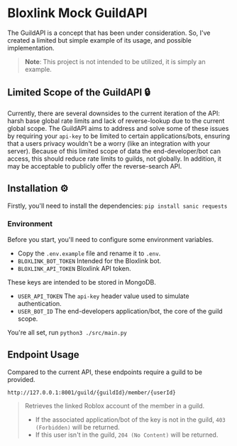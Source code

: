 # Bloxlink Mock GuildAPI
The GuildAPI is a concept that has been under consideration. So, I've created a limited but simple example of its usage, and possible implementation.

> **Note**:
> This project is not intended to be utilized, it is simply an example.

## Limited Scope of the GuildAPI 🔒
Currently, there are several downsides to the current iteration of the API: harsh base global rate limits and lack of reverse-lookup due to the current global scope.
The GuildAPI aims to address and solve some of these issues by requiring your `api-key` to be limited to certain applications/bots, ensuring that a users privacy wouldn't be a worry (like an integration with your server).
Because of this limited scope of data the end-developer/bot can access, this should reduce rate limits to guilds, not globally. In addition, it may be acceptable to publicly offer the reverse-search API.
  
## Installation ⚙️
Firstly, you'll need to install the dependencies: `pip install sanic requests`

### Environment 
Before you start, you'll need to configure some environment variables.
* Copy the `.env.example` file and rename it to `.env`. 
* `BLOXLINK_BOT_TOKEN` Intended for the Bloxlink bot.
* `BLOXLINK_API_TOKEN` Bloxlink API token.

These keys are intended to be stored in MongoDB.
* `USER_API_TOKEN` The `api-key` header value used to simulate authentication.
* `USER_BOT_ID` The end-developers application/bot, the core of the guild scope.

You're all set, run `python3 ./src/main.py`

## Endpoint Usage
Compared to the current API, these endpoints require a guild to be provided.

`http://127.0.0.1:8001/guild/{guildId}/member/{userId}`
> Retrieves the linked Roblox account of the member in a guild.
> * If the associated application/bot of the key is not in the guild, `403 (Forbidden)` will be returned.
> * If this user isn't in the guild, `204 (No Content)` will be returned. 
